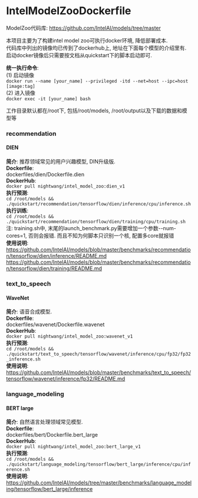 # IntelModelZooDockerfile
ModelZoo代码库: https://github.com/IntelAI/models/tree/master  
  
本项目主要为了构建intel model zoo可执行docker环境, 降低部署成本.  
代码库中列出的镜像均已传到了dockerhub上, 地址在下面每个模型的介绍里有.  
启动docker镜像后只需要按文档从quickstart下的脚本启动即可.  
  
**统一执行命令**:  
(1) 启动镜像  
`docker run --name [your_name] --privileged -itd --net=host --ipc=host [image:tag]`  
(2) 进入镜像  
`docker exec -it [your_name] bash`  
  
工作目录默认都在/root下, 包括/root/models, /root/output以及下载的数据和模型等  
  
### recommendation
#### DIEN
**简介**: 推荐领域常见的用户兴趣模型, DIN升级版.  
**Dockerfile**:  
dockerfiles/dien/Dockerfile.dien  
**DockerHub**:  
`docker pull nightwang/intel_model_zoo:dien_v1`  
**执行预测**:  
`cd /root/models && ./quickstart/recommendation/tensorflow/dien/inference/cpu/inference.sh`  
**执行训练**:  
`cd /root/models && ./quickstart/recommendation/tensorflow/dien/training/cpu/training.sh`  
注: training.sh中, 末尾的launch_benchmark.py需要增加一个参数--num-cores=1, 否则会报错. 而且不知为何脚本只识别一个核, 配置多core就报错  
**使用说明**:  
https://github.com/IntelAI/models/blob/master/benchmarks/recommendation/tensorflow/dien/inference/README.md  
https://github.com/IntelAI/models/blob/master/benchmarks/recommendation/tensorflow/dien/training/README.md  
  
### text_to_speech
#### WaveNet
**简介**: 语音合成模型.  
**Dockerfile**:  
dockerfiles/wavenet/Dockerfile.wavenet  
**DockerHub**:  
`docker pull nightwang/intel_model_zoo:wavenet_v1`  
**执行预测**:  
`cd /root/models && ./quickstart/text_to_speech/tensorflow/wavenet/inference/cpu/fp32/fp32_inference.sh`  
**使用说明**:  
https://github.com/IntelAI/models/blob/master/benchmarks/text_to_speech/tensorflow/wavenet/inference/fp32/README.md  
  
### language_modeling
#### BERT large
**简介**: 自然语言处理领域常见模型.  
**Dockerfile**:  
dockerfiles/bert/Dockerfile.bert_large  
**DockerHub**:  
`docker pull nightwang/intel_model_zoo:bert_large_v1`  
**执行预测**:  
`cd /root/models && ./quickstart/language_modeling/tensorflow/bert_large/inference/cpu/inference.sh`  
**使用说明**:  
https://github.com/IntelAI/models/tree/master/benchmarks/language_modeling/tensorflow/bert_large/inference  
